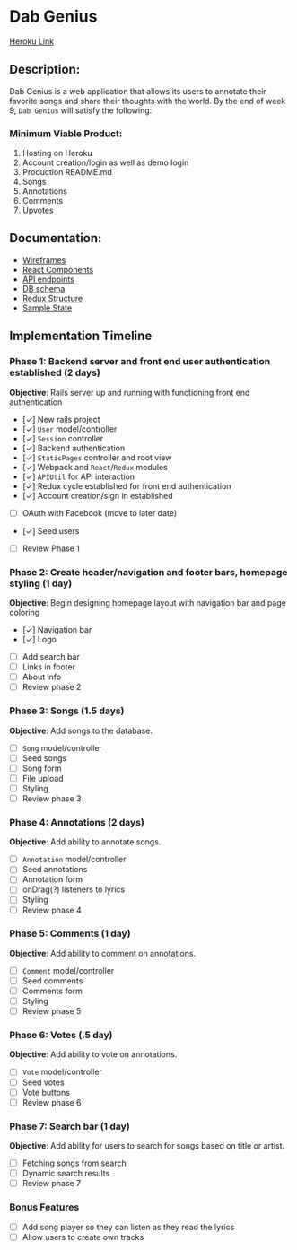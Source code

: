 # Dab Genius

[Heroku Link][heroku]

[heroku]: https://dab-genius.herokuapp.com/

## Description:
Dab Genius is a web application that allows its users to annotate their
favorite songs and share their thoughts with the world. By the end of week 9, `Dab Genius` will satisfy the following:

### Minimum Viable Product:
  1. Hosting on Heroku
  2. Account creation/login as well as demo login
  3. Production README.md
  4. Songs
  5. Annotations
  6. Comments
  7. Upvotes

## Documentation:
* [Wireframes][wireframes]
* [React Components][components]
* [API endpoints][api-endpoints]
* [DB schema][schema]
* [Redux Structure][redux-structure]
* [Sample State][sample-state]

[wireframes]: docs/wireframes
[components]: docs/component-hierarchy.md
[redux-structure]: rdocs/edux-structure.md
[sample-state]: docs/sample-state.md
[api-endpoints]: docs/api-endpoints.md
[schema]: docs/schema.md

## Implementation Timeline

### Phase 1: Backend server and front end user authentication established (2 days)
**Objective**: Rails server up and running with functioning front end authentication
  - [✓] New rails project
  - [✓] `User` model/controller
  - [✓] `Session` controller
  - [✓] Backend authentication
  - [✓] `StaticPages` controller and root view
  - [✓] Webpack and `React`/`Redux` modules
  - [✓] `APIUtil` for API interaction
  - [✓] Redux cycle established for front end authentication
  - [✓] Account creation/sign in established
  - [ ] OAuth with Facebook (move to later date)
  - [✓] Seed users
  - [ ] Review Phase 1

### Phase 2: Create header/navigation and footer bars, homepage styling (1 day)
**Objective**: Begin designing homepage layout with navigation bar and page coloring
  - [✓] Navigation bar
  - [✓] Logo
  - [ ] Add search bar
  - [ ] Links in footer
  - [ ] About info
  - [ ] Review phase 2

### Phase 3: Songs (1.5 days)
**Objective**: Add songs to the database.
  - [ ] `Song` model/controller
  - [ ] Seed songs
  - [ ] Song form
  - [ ] File upload
  - [ ] Styling
  - [ ] Review phase 3

### Phase 4: Annotations (2 days)
**Objective**: Add ability to annotate songs.
  - [ ] `Annotation` model/controller
  - [ ] Seed annotations
  - [ ] Annotation form
  - [ ] onDrag(?) listeners to lyrics
  - [ ] Styling
  - [ ] Review phase 4

### Phase 5: Comments (1 day)
**Objective**: Add ability to comment on annotations.
  - [ ] `Comment` model/controller
  - [ ] Seed comments
  - [ ] Comments form
  - [ ] Styling
  - [ ] Review phase 5

### Phase 6: Votes (.5 day)
**Objective**: Add ability to vote on annotations.
  - [ ] `Vote` model/controller
  - [ ] Seed votes
  - [ ] Vote buttons
  - [ ] Review phase 6

### Phase 7: Search bar (1 day)
**Objective**: Add ability for users to search for songs based on title or artist.
  - [ ] Fetching songs from search
  - [ ] Dynamic search results
  - [ ] Review phase 7

### Bonus Features
  - [ ] Add song player so they can listen as they read the lyrics
  - [ ] Allow users to create own tracks
